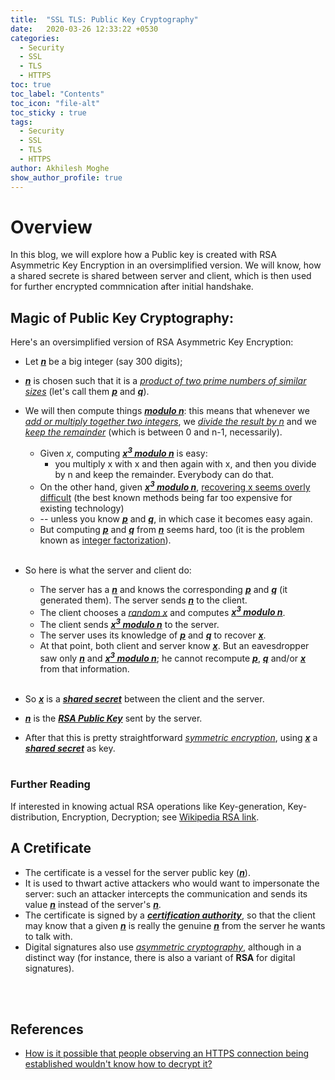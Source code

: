 ```yaml
---
title:  "SSL TLS: Public Key Cryptography"
date:   2020-03-26 12:33:22 +0530
categories:
  - Security
  - SSL
  - TLS
  - HTTPS
toc: true
toc_label: "Contents"
toc_icon: "file-alt"
toc_sticky : true
tags:
  - Security
  - SSL
  - TLS
  - HTTPS
author: Akhilesh Moghe
show_author_profile: true
---
```


# Overview
  In this blog, we will explore how a Public key is created with RSA Asymmetric Key Encryption in an oversimplified version. We will know, how a shared secrete is shared between server and client, which is then used for further encrypted commnication after initial handshake.

## Magic of Public Key Cryptography:
Here's an oversimplified version of RSA Asymmetric Key Encryption:

* Let __*<u>n</u>*__ be a big integer (say 300 digits);
* __*<u>n</u>*__ is chosen such that it is a *<u>product of two prime numbers of similar sizes</u>* (let's call them __*<u>p</u>*__ and __*<u>q</u>*__).
* We will then compute things __*<u>modulo n</u>*__: this means that whenever we *<u>add or multiply together two integers</u>*, we *<u>divide the result by n</u>* and we *<u>keep the remainder</u>* (which is between 0 and n-1, necessarily).
  * Given *x*, computing __*<u>x<sup>3</sup> modulo n</u>*__ is easy:
    * you multiply x with x and then again with x, and then you divide by n and keep the remainder. Everybody can do that.
  * On the other hand, given __*<u>x<sup>3</sup> modulo n</u>*__, <u>recovering x seems overly difficult</u> (the best known methods being far too expensive for existing technology)
  * -- unless you know __*<u>p</u>*__ and __*<u>q</u>*__, in which case it becomes easy again.
  * But computing __*<u>p</u>*__ and __*<u>q</u>*__ from __*<u>n</u>*__ seems hard, too (it is the problem known as [integer factorization](http://en.wikipedia.org/wiki/Integer_factorization)).\
&nbsp;
  
* So here is what the server and client do:
  * The server has a __*<u>n</u>*__ and knows the corresponding __*<u>p</u>*__ and __*<u>q</u>*__ (it generated them). The server sends __*<u>n</u>*__ to the client.
  * The client chooses a *<u>random x</u>* and computes __*<u>x<sup>3</sup> modulo n</u>*__.
  * The client sends __*<u>x<sup>3</sup> modulo n</u>*__ to the server.
  * The server uses its knowledge of __*<u>p</u>*__ and __*<u>q</u>*__ to recover __*<u>x</u>*__.
  * At that point, both client and server know __*<u>x</u>*__. But an eavesdropper saw only __*<u>n</u>*__ and __*<u>x<sup>3</sup> modulo n</u>*__; he cannot recompute __*<u>p</u>*__, __*<u>q</u>*__ and/or __*<u>x</u>*__ from that information.\
&nbsp;

* So __*<u>x</u>*__ is a __*<u>shared secret</u>*__ between the client and the server.
* __*<u>n</u>*__ is the __*<u>RSA Public Key</u>*__ sent by the server.
* After that this is pretty straightforward *<u>symmetric encryption</u>*, using __*<u>x</u>*__ a __*<u>shared secret</u>*__ as key.\
&nbsp;

### Further Reading
If interested in knowing actual RSA operations like Key-generation, Key-distribution, Encryption, Decryption; see [Wikipedia RSA link](https://en.wikipedia.org/wiki/RSA_(cryptosystem)#Operation).

## A Cretificate
* The certificate is a vessel for the server public key (__*<u>n</u>*__).
* It is used to thwart active attackers who would want to impersonate the server: such an attacker intercepts the communication and sends its value __*<u>n</u>*__ instead of the server's __*<u>n</u>*__.
* The certificate is signed by a __*<u>certification authority</u>*__, so that the client may know that a given __*<u>n</u>*__ is really the genuine __*<u>n</u>*__ from the server he wants to talk with.
* Digital signatures also use *<u>asymmetric cryptography</u>*, although in a distinct way (for instance, there is also a variant of __RSA__ for digital signatures).

\
&nbsp;
## References
  - [How is it possible that people observing an HTTPS connection being established wouldn't know how to decrypt it?](https://security.stackexchange.com/a/6296/214329)
  
